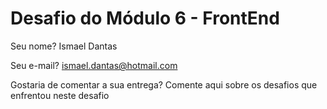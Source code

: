 # Desafio do Módulo 6 - FrontEnd

Seu nome? Ismael Dantas

Seu e-mail? ismael.dantas@hotmail.com

Gostaria de comentar a sua entrega? Comente aqui sobre os desafios que enfrentou neste desafio
